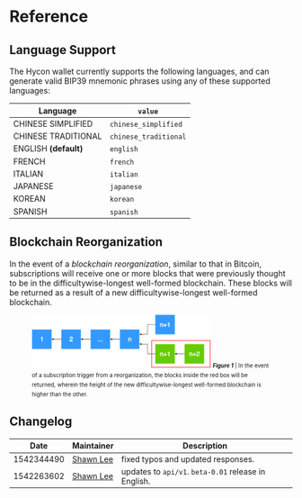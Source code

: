# Reference

## Language Support

The Hycon wallet currently supports the following languages, and can generate valid BIP39 mnemonic phrases using any of these supported languages:

Language | `value`
---------|------------
CHINESE SIMPLIFIED | `chinese_simplified`
CHINESE TRADITIONAL | `chinese_traditional`
ENGLISH **(default)** | `english`
FRENCH | `french`
ITALIAN | `italian`
JAPANESE | `japanese`
KOREAN | `korean`
SPANISH | `spanish`

## Blockchain Reorganization

In the event of a _blockchain reorganization_, similar to that in Bitcoin, subscriptions will receive one or more blocks that were previously thought to be in the difficultywise-longest well-formed blockchain. These blocks will be returned as a result of a new difficultywise-longest well-formed blockchain.

<figure>
    <img src="../../content/img/chain_reorg.png" style="width: 75%; max-width: 500px; height: auto; margin: 0 auto;" ></img>
    <span style="font-size: .7em;"><b><i>Figure 1</i></b> | In the event of a subscription trigger from a reorganization, the blocks inside the red box will be returned, wherein the height of the new difficultywise-longest well-formed blockchain is higher than the other.</span>
</figure>

## Changelog

Date | Maintainer | Description
-----|------------|------------
1542344490 | [Shawn Lee](mailto:shawn@glosfer.com) | fixed typos and updated responses.
1542263602 | [Shawn Lee](mailto:shawn@glosfer.com) | updates to `api/v1`. `beta-0.01` release in English.
